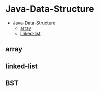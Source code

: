 # Java-Data-Structure

<!-- @import "[TOC]" {cmd="toc" depthFrom=1 depthTo=6 orderedList=false} -->

<!-- code_chunk_output -->

- [Java-Data-Structure](#-java-data-structure-)
	- [array](#-array-)
	- [linked-list](#-linked-list)

<!-- /code_chunk_output -->

## array

## linked-list

## BST